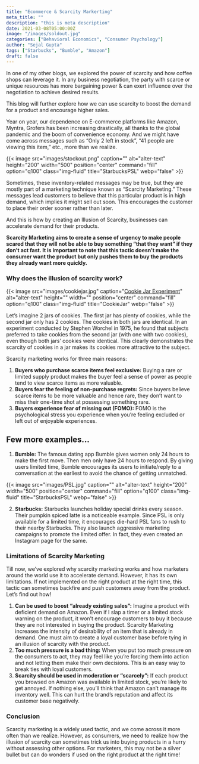 ```yaml
---
title: "Ecommerce & Scarcity Markerting"
meta_title: ""
description: "this is meta description"
date: 2021-03-08T05:00:00Z
image: "/images/soldout.jpg"
categories: ["Behavioral Economics", "Consumer Psychology"]
author: "Sejal Gupta"
tags: ["Starbucks", "Bumble", "Amazon"]
draft: false
---
```


In one of my other blogs, we explored the power of scarcity and how coffee shops can leverage it. In any business negotiation, the party with scarce or unique resources has more bargaining power & can exert influence over the negotiation to achieve desired results. 

This blog will further explore how we can use scarcity to boost the demand for a product and encourage higher sales.

Year on year, our dependence on E-commerce platforms like Amazon, Myntra, Grofers has been increasing drastically, all thanks to the global pandemic and the boom of convenience economy. And we might have come across messages such as “Only 2 left in stock”, “41 people are viewing this item,” etc., more than we realize.

{{< image src="images/stockout.png" caption="" alt="alter-text" height="200" width="500" position="center" command="fill" option="q100" class="img-fluid" title="StarbucksPSL"  webp="false" >}}


Sometimes, these inventory-related messages may be true, but they are mostly part of a marketing technique known as “Scarcity Marketing.” These messages lead customers to believe that this particular product is in high demand, which implies it might sell out soon. This encourages the customer to place their order sooner rather than later.

And this is how by creating an Illusion of Scarcity, businesses can accelerate demand for their products. 

**Scarcity Marketing aims to create a sense of urgency to make people scared that they will not be able to buy something “that they want” if they don’t act fast. It is important to note that this tactic doesn’t make the consumer want the product but only pushes them to buy the products they already want more quickly.**

### Why does the illusion of scarcity work?

{{< image src="images/cookiejar.jpg" caption="[Cookie Jar Experiment](https://www.researchgate.net/publication/232477790_Effects_of_supply_and_demand_on_object_value)" alt="alter-text" height="" width="" position="center" command="fill" option="q100" class="img-fluid" title="CookieJar"  webp="false" >}}

Let’s imagine 2 jars of cookies. The first jar has plenty of cookies, while the second jar only has 2 cookies. The cookies in both jars are identical. In an experiment conducted by Stephen Worchel in 1975, he found that subjects preferred to take cookies from the second jar (with one with two cookies), even though both jars’ cookies were identical. This clearly demonstrates the scarcity of cookies in a jar makes its cookies more attractive to the subject.

Scarcity marketing works for three main reasons:

1. **Buyers who purchase scarce items feel exclusive:** Buying a rare or limited supply product makes the buyer feel a sense of power as people tend to view scarce items as more valuable.
2. **Buyers fear the feeling of non-purchase regrets:** Since buyers believe scarce items to be more valuable and hence rare, they don’t want to miss their one-time shot at possessing something rare.
3. **Buyers experience fear of missing out (FOMO):** FOMO is the psychological stress you experience when you’re feeling excluded or left out of enjoyable experiences.

## Few more examples...

1. **Bumble:** The famous dating app Bumble gives women only 24 hours to make the first move. Then men only have 24 hours to respond. By giving users limited time, Bumble encourages its users to initiate/reply to a conversation at the earliest to avoid the chance of getting unmatched.

{{< image src="images/PSL.jpg" caption="" alt="alter-text" height="200" width="500" position="center" command="fill" option="q100" class="img-fluid" title="StarbucksPSL"  webp="false" >}}

2. **Starbucks:** Starbucks launches holiday special drinks every season. Their pumpkin spiced latte is a noticeable example. Since PSL is only available for a limited time, it encourages die-hard PSL fans to rush to their nearby Starbucks. They also launch aggressive marketing campaigns to promote the limited offer. In fact, they even created an Instagram page for the same.

### Limitations of Scarcity Marketing

Till now, we’ve explored why scarcity marketing works and how marketers around the world use it to accelerate demand. However, it has its own limitations. If not implemented on the right product at the right time, this tactic can sometimes backfire and push customers away from the product. Let’s find out how!

1. **Can be used to boost “already existing sales”:** Imagine a product with deficient demand on Amazon. Even if I slap a timer or a limited stock warning on the product, it won’t encourage customers to buy it because they are not interested in buying the product. Scarcity Marketing increases the intensity of desirability of an item that is already in demand. One must aim to create a loyal customer base before tying in an illusion of scarcity with the product.
2. **Too much pressure is a bad thing:** When you put too much pressure on the consumers to act, they may feel like you’re forcing them into action and not letting them make their own decisions. This is an easy way to break ties with loyal customers.
3. **Scarcity should be used in moderation or “scarcely”:** If each product you browsed on Amazon was available in limited stock, you’re likely to get annoyed. If nothing else, you’ll think that Amazon can’t manage its inventory well. This can hurt the brand’s reputation and affect its customer base negatively.

### Conclusion

Scarcity marketing is a widely used tactic, and we come across it more often than we realize. However, as consumers, we need to realize how the illusion of scarcity can sometimes trick us into buying products in a hurry without assessing other options. For marketers, this may not be a silver bullet but can do wonders if used on the right product at the right time! 
